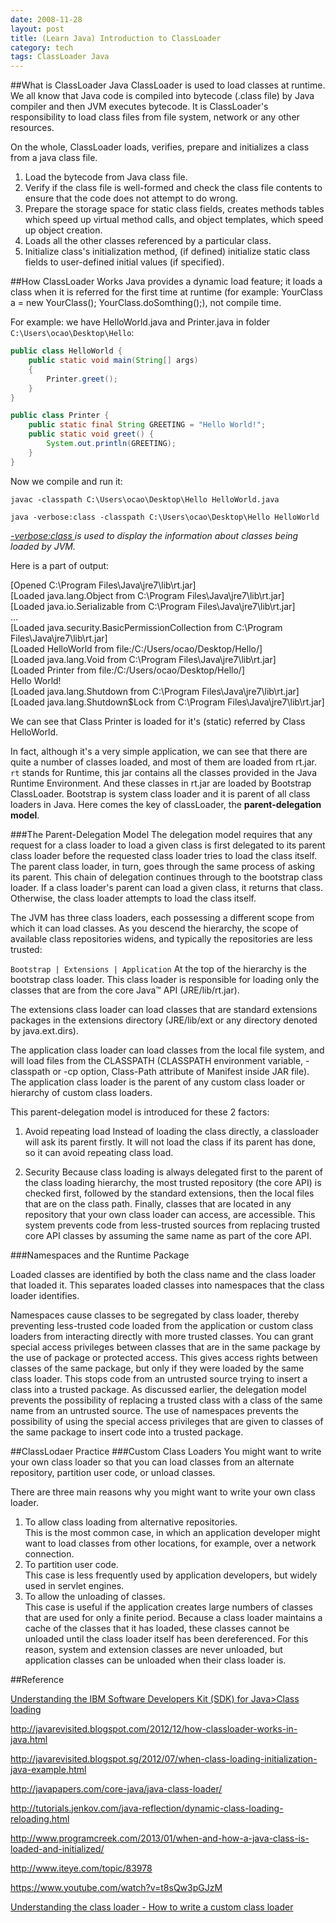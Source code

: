 ```yaml
---
date: 2008-11-28
layout: post
title: (Learn Java) Introduction to ClassLoader
category: tech
tags: ClassLoader Java
---
```

##What is ClassLoader
Java ClassLoader is used to load classes at runtime. We all know that Java code is compiled into bytecode (.class file) by Java compiler and then JVM executes bytecode. It is ClassLoader's responsibility to load class files from file system, network or any other resources.

On the whole, ClassLoader loads, verifies, prepare and initializes a class from a java class file.

1. Load the bytecode from Java class file.
2. Verify if the class file is well-formed and check the class file contents to ensure that the code does not attempt to do wrong.
3. Prepare the storage space for static class fields, creates methods tables which speed up virtual method calls, and object templates, which speed up object creation.
4. Loads all the other classes referenced by a particular class.
5. Initialize class's initialization method, (if defined) initialize static class fields to user-defined initial values (if specified).

##How ClassLoader Works
Java provides a dynamic load feature; it loads a class when it is referred for the first time at runtime (for example: YourClass a = new YourClass(); YourClass.doSomthing();), not compile time.

For example: we have HelloWorld.java and Printer.java in folder `C:\Users\ocao\Desktop\Hello`:

```java
public class HelloWorld {
	public static void main(String[] args)
	{
		Printer.greet();
	}
}
```

```java
public class Printer {
	public static final String GREETING = "Hello World!";
	public static void greet() {
		System.out.println(GREETING);
	}
}
```
Now we compile and run it:

`javac -classpath C:\Users\ocao\Desktop\Hello HelloWorld.java`

`java -verbose:class -classpath C:\Users\ocao\Desktop\Hello HelloWorld`

_[-verbose:class ](http://java.dzone.com/articles/how-use-verbose-options-java)is used to display the information about classes being loaded by JVM._

Here is a part of output:

>
[Opened C:\Program Files\Java\jre7\lib\rt.jar]  
[Loaded java.lang.Object from C:\Program Files\Java\jre7\lib\rt.jar]  
[Loaded java.io.Serializable from C:\Program Files\Java\jre7\lib\rt.jar]  
...  
[Loaded java.security.BasicPermissionCollection from C:\Program Files\Java\jre7\lib\rt.jar]  
[Loaded HelloWorld from file:/C:/Users/ocao/Desktop/Hello/]  
[Loaded java.lang.Void from C:\Program Files\Java\jre7\lib\rt.jar]  
[Loaded Printer from file:/C:/Users/ocao/Desktop/Hello/]  
Hello World!  
[Loaded java.lang.Shutdown from C:\Program Files\Java\jre7\lib\rt.jar]  
[Loaded java.lang.Shutdown$Lock from C:\Program Files\Java\jre7\lib\rt.jar]  

We can see that Class Printer is loaded for it's (static) referred by Class HelloWorld.

In fact, although it's a very simple application, we can see that there are quite a number of classes loaded, and most of them are loaded from rt.jar. `rt` stands for Runtime, this jar contains all the classes provided in the Java Runtime Environment. And these classes in rt.jar are loaded by Bootstrap ClassLoader. Bootstrap is system class loader and it is parent of all class loaders in Java. Here comes the key of classLoader, the **parent-delegation model**.

###The Parent-Delegation Model
The delegation model requires that any request for a class loader to load a given class is first delegated to its parent class loader before the requested class loader tries to load the class itself. The parent class loader, in turn, goes through the same process of asking its parent. This chain of delegation continues through to the bootstrap class loader. If a class loader's parent can load a given class, it returns that class. Otherwise, the class loader attempts to load the class itself.

The JVM has three class loaders, each possessing a different scope from which it can load classes. As you descend the hierarchy, the scope of available class repositories widens, and typically the repositories are less trusted:

`
Bootstrap
|
Extensions
|
Application
`
At the top of the hierarchy is the bootstrap class loader. This class loader is responsible for loading only the classes that are from the core Java™ API (JRE/lib/rt.jar).

The extensions class loader can load classes that are standard extensions packages in the extensions directory (JRE/lib/ext or any directory denoted by java.ext.dirs).

The application class loader can load classes from the local file system, and will load files from the CLASSPATH (CLASSPATH environment variable, -classpath or -cp option, Class-Path attribute of Manifest inside JAR file). The application class loader is the parent of any custom class loader or hierarchy of custom class loaders.

This parent-delegation model is introduced for these 2 factors: 

1. Avoid repeating load
Instead of loading the class directly, a classloader will ask its parent firstly. It will not load the class if its parent has done, so it can avoid repeating class load.

2. Security
Because class loading is always delegated first to the parent of the class loading hierarchy, the most trusted repository (the core API) is checked first, followed by the standard extensions, then the local files that are on the class path. Finally, classes that are located in any repository that your own class loader can access, are accessible. This system prevents code from less-trusted sources from replacing trusted core API classes by assuming the same name as part of the core API.

###Namespaces and the Runtime Package

Loaded classes are identified by both the class name and the class loader that loaded it. This separates loaded classes into namespaces that the class loader identifies.

Namespaces cause classes to be segregated by class loader, thereby preventing less-trusted code loaded from the application or custom class loaders from interacting directly with more trusted classes. You can grant special access privileges between classes that are in the same package by the use of package or protected access. This gives access rights between classes of the same package, but only if they were loaded by the same class loader. This stops code from an untrusted source trying to insert a class into a trusted package. As discussed earlier, the delegation model prevents the possibility of replacing a trusted class with a class of the same name from an untrusted source. The use of namespaces prevents the possibility of using the special access privileges that are given to classes of the same package to insert code into a trusted package.

##ClassLodaer Practice
###Custom Class Loaders
You might want to write your own class loader so that you can load classes from an alternate repository, partition user code, or unload classes.

There are three main reasons why you might want to write your own class loader.

1. To allow class loading from alternative repositories.  
   This is the most common case, in which an application developer might want to load classes from other locations, for example, over a network connection.
2. To partition user code.  
   This case is less frequently used by application developers, but widely used in servlet engines.
3. To allow the unloading of classes.  
   This case is useful if the application creates large numbers of classes that are used for only a finite period. Because a class loader maintains a cache of the classes that it has loaded, these classes cannot be unloaded until the class loader itself has been dereferenced. For this reason, system and extension classes are never unloaded, but application classes can be unloaded when their class loader is.


##Reference

[Understanding the IBM Software Developers Kit (SDK) for Java>Class loading](http://www-01.ibm.com/support/knowledgecenter/SSYKE2_7.0.0/com.ibm.java.aix.70.doc/diag/understanding/class_loader.html?lang=en)

http://javarevisited.blogspot.com/2012/12/how-classloader-works-in-java.html

http://javarevisited.blogspot.sg/2012/07/when-class-loading-initialization-java-example.html

http://javapapers.com/core-java/java-class-loader/

http://tutorials.jenkov.com/java-reflection/dynamic-class-loading-reloading.html

http://www.programcreek.com/2013/01/when-and-how-a-java-class-is-loaded-and-initialized/

http://www.iteye.com/topic/83978

https://www.youtube.com/watch?v=t8sQw3pGJzM

[Understanding the class loader - How to write a custom class loader](http://publib.boulder.ibm.com/infocenter/javasdk/v1r4m2/index.jsp?topic=%2Fcom.ibm.java.doc.diagnostics.142%2Fhtml%2Fid1100.html)